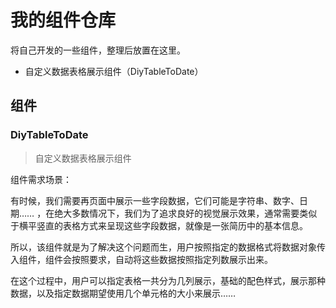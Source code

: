 # 我的组件仓库

将自己开发的一些组件，整理后放置在这里。

+ 自定义数据表格展示组件（DiyTableToDate）


## 组件

### DiyTableToDate
> 自定义数据表格展示组件

组件需求场景：

有时候，我们需要再页面中展示一些字段数据，它们可能是字符串、数字、日期…… ，在绝大多数情况下，我们为了追求良好的视觉展示效果，通常需要类似于横平竖直的表格方式来呈现这些字段数据，就像是一张简历中的基本信息。

所以，该组件就是为了解决这个问题而生，用户按照指定的数据格式将数据对象传入组件，组件会按照要求，自动将这些数据按照指定列数展示出来。

在这个过程中，用户可以指定表格一共分为几列展示，基础的配色样式，展示那种数据，以及指定数据期望使用几个单元格的大小来展示……
